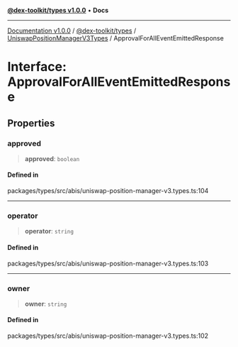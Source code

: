 [**@dex-toolkit/types v1.0.0**](../../../README.md) • **Docs**

***

[Documentation v1.0.0](../../../../../packages.md) / [@dex-toolkit/types](../../../README.md) / [UniswapPositionManagerV3Types](../README.md) / ApprovalForAllEventEmittedResponse

# Interface: ApprovalForAllEventEmittedResponse

## Properties

### approved

> **approved**: `boolean`

#### Defined in

packages/types/src/abis/uniswap-position-manager-v3.types.ts:104

***

### operator

> **operator**: `string`

#### Defined in

packages/types/src/abis/uniswap-position-manager-v3.types.ts:103

***

### owner

> **owner**: `string`

#### Defined in

packages/types/src/abis/uniswap-position-manager-v3.types.ts:102
